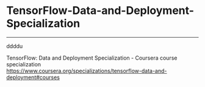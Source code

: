 # TensorFlow-Data-and-Deployment-Specialization
*************************************************************

ddddu





TensorFlow: Data and Deployment Specialization - Coursera course specialization   
https://www.coursera.org/specializations/tensorflow-data-and-deployment#courses


